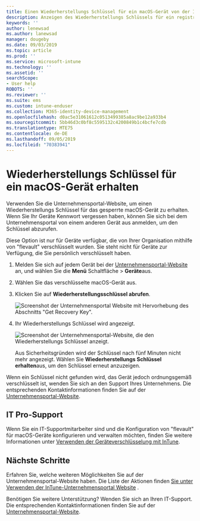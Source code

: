 ```yaml
---
title: Einen Wiederherstellungs Schlüssel für ein macOS-Gerät von der InTune-Unternehmensportal-Website erhalten
description: Anzeigen des Wiederherstellungs Schlüssels für ein registriertes, verwaltetes macOS-Gerät
keywords: ''
author: lenewsad
ms.author: lanewsad
manager: dougeby
ms.date: 09/03/2019
ms.topic: article
ms.prod: ''
ms.service: microsoft-intune
ms.technology: ''
ms.assetid: ''
searchScope:
- User help
ROBOTS: ''
ms.reviewer: ''
ms.suite: ems
ms.custom: intune-enduser
ms.collection: M365-identity-device-management
ms.openlocfilehash: d0ac5e31061612c0513499385a8ac9be12a933b4
ms.sourcegitcommit: 5bb46d3c0bf8c5595132c4200849b1c4bcfe7cdb
ms.translationtype: MTE75
ms.contentlocale: de-DE
ms.lasthandoff: 09/05/2019
ms.locfileid: "70383941"
---
```

# <a name="get-a-recovery-key-for-a-macos-device"></a>Wiederherstellungs Schlüssel für ein macOS-Gerät erhalten 
Verwenden Sie die Unternehmensportal-Website, um einen Wiederherstellungs Schlüssel für das gesperrte macOS-Gerät zu erhalten. Wenn Sie Ihr Geräte Kennwort vergessen haben, können Sie sich bei dem Unternehmensportal von einem anderen Gerät aus anmelden, um den Schlüssel abzurufen.  

Diese Option ist nur für Geräte verfügbar, die von Ihrer Organisation mithilfe von "flevault" verschlüsselt wurden. Sie steht nicht für Geräte zur Verfügung, die Sie persönlich verschlüsselt haben. 

1. Melden Sie sich auf jedem Gerät bei der [Unternehmensportal-Website](https://portal.manage.microsoft.com) an, und wählen Sie die **Menü** Schaltfläche > **Geräte**aus.  
2. Wählen Sie das verschlüsselte macOS-Gerät aus.  
3. Klicken Sie auf **Wiederherstellungsschlüssel abrufen**.  

    ![Screenshot der Unternehmensportal Website mit Hervorhebung des Abschnitts "Get Recovery Key".](./media/1907-recovery2-cpweb-intune.PNG)  
    
1. Ihr Wiederherstellungs Schlüssel wird angezeigt.   

    ![Screenshot der Unternehmensportal-Website, die den Wiederherstellungs Schlüssel anzeigt.](./media/1907-recovery-cpweb-intune.PNG)  

    Aus Sicherheitsgründen wird der Schlüssel nach fünf Minuten nicht mehr angezeigt. Wählen Sie **Wiederherstellungs Schlüssel erhalten**aus, um den Schlüssel erneut anzuzeigen.

Wenn ein Schlüssel nicht gefunden wird, das Gerät jedoch ordnungsgemäß verschlüsselt ist, wenden Sie sich an den Support Ihres Unternehmens. Die entsprechenden Kontaktinformationen finden Sie auf der [Unternehmensportal-Website](https://go.microsoft.com/fwlink/?linkid=2010980).  

## <a name="it-pro-support"></a>IT Pro-Support  
Wenn Sie ein IT-Supportmitarbeiter sind und die Konfiguration von "flevault" für macOS-Geräte konfigurieren und verwalten möchten, finden Sie weitere Informationen unter [Verwenden der Geräteverschlüsselung mit InTune](https://docs.microsoft.com/intune/encrypt-devices).    

## <a name="next-steps"></a>Nächste Schritte  
Erfahren Sie, welche weiteren Möglichkeiten Sie auf der Unternehmensportal-Website haben. Die Liste der Aktionen finden [Sie unter Verwenden der InTune-Unternehmensportal Website](using-the-intune-company-portal-website.md) .  

Benötigen Sie weitere Unterstützung? Wenden Sie sich an Ihren IT-Support. Die entsprechenden Kontaktinformationen finden Sie auf der [Unternehmensportal-Website](https://go.microsoft.com/fwlink/?linkid=2010980).  
